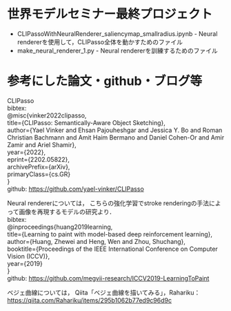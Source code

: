 # 世界モデルセミナー最終プロジェクト



*   CLIPassoWithNeuralRenderer_saliencymap_smallradius.ipynb - Neural rendererを使用して，CLIPasso全体を動かすためのファイル
*   make_neural_renderer_1.py - Neural rendererを訓練するためのファイル



# 参考にした論文・github・ブログ等
CLIPasso  
bibtex:  
@misc{vinker2022clipasso,  
      title={CLIPasso: Semantically-Aware Object Sketching},  
      author={Yael Vinker and Ehsan Pajouheshgar and Jessica Y. Bo and Roman Christian Bachmann and Amit Haim Bermano and Daniel Cohen-Or and Amir Zamir and Ariel Shamir},  
      year={2022},  
      eprint={2202.05822},  
      archivePrefix={arXiv},  
      primaryClass={cs.GR}  
}  
github: https://github.com/yael-vinker/CLIPasso  

Neural rendererについては，
こちらの強化学習でstroke renderingの手法によって画像を再現するモデルの研究より．  
bibtex:  
@inproceedings{huang2019learning,  
  title={Learning to paint with model-based deep reinforcement learning},  
  author={Huang, Zhewei and Heng, Wen and Zhou, Shuchang},  
  booktitle={Proceedings of the IEEE International Conference on Computer Vision (ICCV)},  
  year={2019}  
}  
github: https://github.com/megvii-research/ICCV2019-LearningToPaint  

ベジェ曲線については，
Qiita「ベジェ曲線を描いてみる」，Rahariku：https://qiita.com/Rahariku/items/295b1062b77ed9c96d9c  
